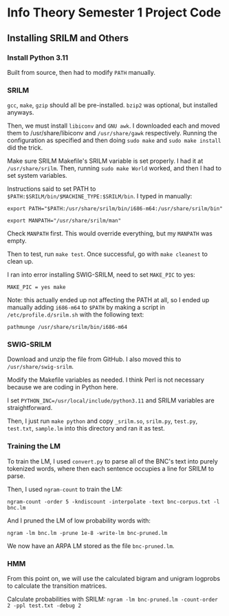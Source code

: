# Info Theory Semester 1 Project Code

## Installing SRILM and Others

### Install Python 3.11

Built from source, then had to modify `PATH` manually.

### SRILM 

`gcc`, `make`, `gzip` should all be pre-installed. `bzip2` was optional, but installed anyways.

Then, we must install `libiconv` and `GNU awk`. I downloaded each and moved them to /usr/share/libiconv and `/usr/share/gawk` respectively. Running the configuration as specified and then doing `sudo make` and `sudo make install` did the trick.

Make sure SRILM Makefile's SRILM variable is set properly. I had it at `/usr/share/srilm`. Then, running `sudo make World` worked, and then I had to set system variables.

Instructions said to set PATH to `$PATH:$SRILM/bin/$MACHINE_TYPE:$SRILM/bin`. I typed in manually:

```export PATH="$PATH:/usr/share/srilm/bin/i686-m64:/usr/share/srilm/bin"```

```export MANPATH="/usr/share/srilm/man"``` 

Check `MANPATH` first. This would override everything, but my `MANPATH` was empty.

Then to test, run `make test`. Once successful, go with `make cleanest` to clean up. 

I ran into error installing SWIG-SRILM, need to set `MAKE_PIC` to yes:

```MAKE_PIC = yes make```

Note: this actually ended up not affecting the PATH at all, so I ended up manually adding `i686-m64` to `$PATH` by making a script in `/etc/profile.d/srilm.sh` with the following text:

```pathmunge /usr/share/srilm/bin/i686-m64```

### SWIG-SRILM

Download and unzip the file from GitHub. I also moved this to `/usr/share/swig-srilm`.

Modify the Makefile variables as needed. I think Perl is not necessary because we are coding in Python here.

I set `PYTHON_INC=/usr/local/include/python3.11` and SRILM variables are straightforward.

Then, I just run `make python` and copy `_srilm.so`, `srilm.py`, `test.py`, `test.txt`, `sample.lm` into this directory and ran it as test.

### Training the LM

To train the LM, I used `convert.py` to parse all of the BNC's text into purely tokenized words, where then each sentence occupies a line for SRILM to parse.

Then, I used `ngram-count` to train the LM:

```ngram-count -order 5 -kndiscount -interpolate -text bnc-corpus.txt -l bnc.lm```

And I pruned the LM of low probability words with:

```ngram -lm bnc.lm -prune 1e-8 -write-lm bnc-pruned.lm```

We now have an ARPA LM stored as the file `bnc-pruned.lm`.

### HMM

From this point on, we will use the calculated bigram and unigram logprobs to calculate the transition matrices.

Calculate probabilities with SRILM:
```ngram -lm bnc-pruned.lm -count-order 2 -ppl test.txt -debug 2```